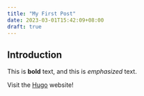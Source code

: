```yaml
---
title: "My First Post"
date: 2023-03-01T15:42:09+08:00
draft: true
---
```


## Introduction

This is **bold** text, and this is *emphasized* text.

Visit the [Hugo](https://gohugo.io) website!
